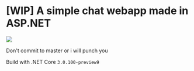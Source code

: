 # [WIP] A simple chat webapp made in ASP.NET

![](https://github.com/sateviss/topical/workflows/ASP.NET%20Core%20CI/badge.svg)

Don't commit to master or i will punch you

Build with .NET Core `3.0.100-preview9`
